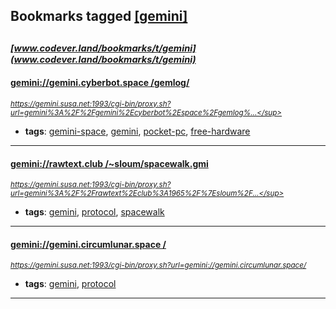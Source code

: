 ## Bookmarks tagged [[gemini]](https://www.codever.land/search?q=[gemini])

_<sup><sup>[www.codever.land/bookmarks/t/gemini](www.codever.land/bookmarks/t/gemini)</sup></sup>_
---
#### [ gemini://gemini.cyberbot.space /gemlog/ ](https://gemini.susa.net:1993/cgi-bin/proxy.sh?url=gemini%3A%2F%2Fgemini%2Ecyberbot%2Espace%2Fgemlog%2F)
_<sup>https://gemini.susa.net:1993/cgi-bin/proxy.sh?url=gemini%3A%2F%2Fgemini%2Ecyberbot%2Espace%2Fgemlog%...</sup>_

* **tags**: [gemini-space](../tagged/gemini-space.md), [gemini](../tagged/gemini.md), [pocket-pc](../tagged/pocket-pc.md), [free-hardware](../tagged/free-hardware.md)
---
#### [ gemini://rawtext.club /~sloum/spacewalk.gmi ](https://gemini.susa.net:1993/cgi-bin/proxy.sh?url=gemini%3A%2F%2Frawtext%2Eclub%3A1965%2F%7Esloum%2Fspacewalk%2Egmi)
_<sup>https://gemini.susa.net:1993/cgi-bin/proxy.sh?url=gemini%3A%2F%2Frawtext%2Eclub%3A1965%2F%7Esloum%2F...</sup>_

* **tags**: [gemini](../tagged/gemini.md), [protocol](../tagged/protocol.md), [spacewalk](../tagged/spacewalk.md)
---
#### [ gemini://gemini.circumlunar.space / ](https://gemini.susa.net:1993/cgi-bin/proxy.sh?url=gemini://gemini.circumlunar.space/)
_<sup>https://gemini.susa.net:1993/cgi-bin/proxy.sh?url=gemini://gemini.circumlunar.space/</sup>_

* **tags**: [gemini](../tagged/gemini.md), [protocol](../tagged/protocol.md)
---

